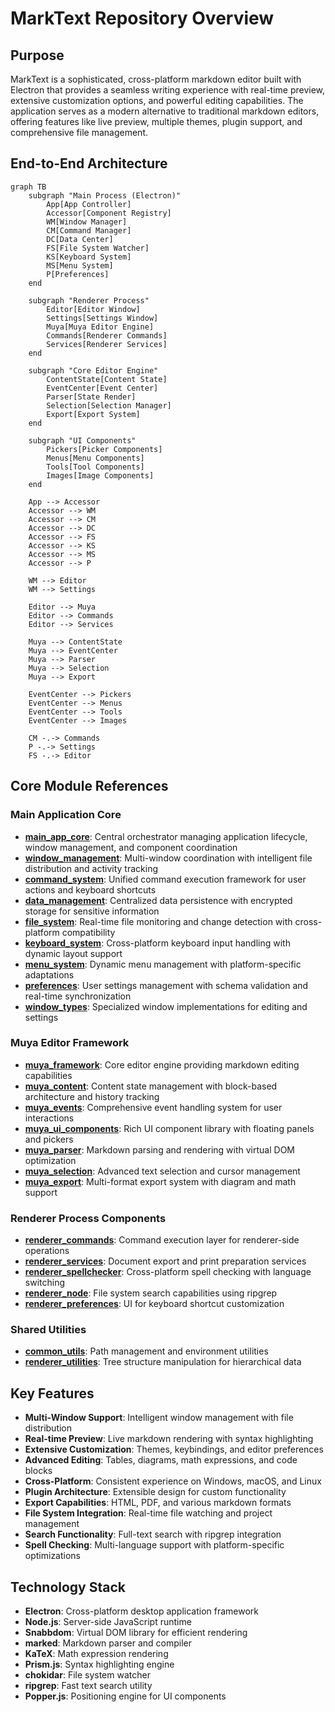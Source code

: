 # MarkText Repository Overview

## Purpose

MarkText is a sophisticated, cross-platform markdown editor built with Electron that provides a seamless writing experience with real-time preview, extensive customization options, and powerful editing capabilities. The application serves as a modern alternative to traditional markdown editors, offering features like live preview, multiple themes, plugin support, and comprehensive file management.

## End-to-End Architecture

```mermaid
graph TB
    subgraph "Main Process (Electron)"
        App[App Controller]
        Accessor[Component Registry]
        WM[Window Manager]
        CM[Command Manager]
        DC[Data Center]
        FS[File System Watcher]
        KS[Keyboard System]
        MS[Menu System]
        P[Preferences]
    end
    
    subgraph "Renderer Process"
        Editor[Editor Window]
        Settings[Settings Window]
        Muya[Muya Editor Engine]
        Commands[Renderer Commands]
        Services[Renderer Services]
    end
    
    subgraph "Core Editor Engine"
        ContentState[Content State]
        EventCenter[Event Center]
        Parser[State Render]
        Selection[Selection Manager]
        Export[Export System]
    end
    
    subgraph "UI Components"
        Pickers[Picker Components]
        Menus[Menu Components]
        Tools[Tool Components]
        Images[Image Components]
    end
    
    App --> Accessor
    Accessor --> WM
    Accessor --> CM
    Accessor --> DC
    Accessor --> FS
    Accessor --> KS
    Accessor --> MS
    Accessor --> P
    
    WM --> Editor
    WM --> Settings
    
    Editor --> Muya
    Editor --> Commands
    Editor --> Services
    
    Muya --> ContentState
    Muya --> EventCenter
    Muya --> Parser
    Muya --> Selection
    Muya --> Export
    
    EventCenter --> Pickers
    EventCenter --> Menus
    EventCenter --> Tools
    EventCenter --> Images
    
    CM -.-> Commands
    P -.-> Settings
    FS -.-> Editor
```

## Core Module References

### Main Application Core
- **[main_app_core](main_app_core.md)**: Central orchestrator managing application lifecycle, window management, and component coordination
- **[window_management](window_management.md)**: Multi-window coordination with intelligent file distribution and activity tracking
- **[command_system](command_system.md)**: Unified command execution framework for user actions and keyboard shortcuts
- **[data_management](data_management.md)**: Centralized data persistence with encrypted storage for sensitive information
- **[file_system](file_system.md)**: Real-time file monitoring and change detection with cross-platform compatibility
- **[keyboard_system](keyboard_system.md)**: Cross-platform keyboard input handling with dynamic layout support
- **[menu_system](menu_system.md)**: Dynamic menu management with platform-specific adaptations
- **[preferences](preferences.md)**: User settings management with schema validation and real-time synchronization
- **[window_types](window_types.md)**: Specialized window implementations for editing and settings

### Muya Editor Framework
- **[muya_framework](muya_framework.md)**: Core editor engine providing markdown editing capabilities
- **[muya_content](muya_content.md)**: Content state management with block-based architecture and history tracking
- **[muya_events](muya_events.md)**: Comprehensive event handling system for user interactions
- **[muya_ui_components](muya_ui_components.md)**: Rich UI component library with floating panels and pickers
- **[muya_parser](muya_parser.md)**: Markdown parsing and rendering with virtual DOM optimization
- **[muya_selection](muya_selection.md)**: Advanced text selection and cursor management
- **[muya_export](muya_export.md)**: Multi-format export system with diagram and math support

### Renderer Process Components
- **[renderer_commands](renderer_commands.md)**: Command execution layer for renderer-side operations
- **[renderer_services](renderer_services.md)**: Document export and print preparation services
- **[renderer_spellchecker](renderer_spellchecker.md)**: Cross-platform spell checking with language switching
- **[renderer_node](renderer_node.md)**: File system search capabilities using ripgrep
- **[renderer_preferences](renderer_preferences.md)**: UI for keyboard shortcut customization

### Shared Utilities
- **[common_utils](common_utils.md)**: Path management and environment utilities
- **[renderer_utilities](renderer_utilities.md)**: Tree structure manipulation for hierarchical data

## Key Features

- **Multi-Window Support**: Intelligent window management with file distribution
- **Real-time Preview**: Live markdown rendering with syntax highlighting
- **Extensive Customization**: Themes, keybindings, and editor preferences
- **Advanced Editing**: Tables, diagrams, math expressions, and code blocks
- **Cross-Platform**: Consistent experience on Windows, macOS, and Linux
- **Plugin Architecture**: Extensible design for custom functionality
- **Export Capabilities**: HTML, PDF, and various markdown formats
- **File System Integration**: Real-time file watching and project management
- **Search Functionality**: Full-text search with ripgrep integration
- **Spell Checking**: Multi-language support with platform-specific optimizations

## Technology Stack

- **Electron**: Cross-platform desktop application framework
- **Node.js**: Server-side JavaScript runtime
- **Snabbdom**: Virtual DOM library for efficient rendering
- **marked**: Markdown parser and compiler
- **KaTeX**: Math expression rendering
- **Prism.js**: Syntax highlighting engine
- **chokidar**: File system watcher
- **ripgrep**: Fast text search utility
- **Popper.js**: Positioning engine for UI components
